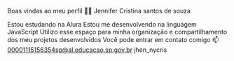 Boas vindas ao meu perfil 💙💙
Jennifer Cristina santos de souza

Estou estudando na Alura
Estou me desenvolvendo na linguagem JavaScript
Utilizo esse espaço para minha organização e compartilhamento dos meu projetos desenvolvidos
Você pode entrar em contato comigo 📫
00001115156354sp@al.educacao.sp.gov.br
jhen_nycris
